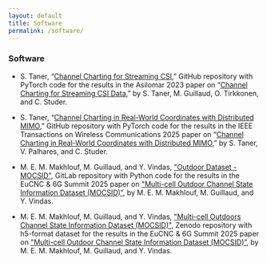 ```yaml
---
layout: default
title: Software
permalink: /software/
---
```


### Software

- S. Taner, “[Channel Charting for Streaming CSI](https://github.com/IIP-Group/ChannelCharting_StreamingCSI),” GitHub repository with PyTorch code for the results in the Asilomar 2023 paper on “[Channel Charting for Streaming CSI Data](https://arxiv.org/abs/2312.04514),” by S. Taner, M. Guillaud, O. Tirkkonen, and C. Studer.

- S. Taner, “[Channel Charting in Real-World Coordinates with Distributed MIMO](https://github.com/IIP-Group/ChannelCharting_RealWorld),” GitHub repository with PyTorch code for the results in the IEEE Transactions on Wireless Communications 2025 paper on “[Channel Charting in Real-World Coordinates with Distributed MIMO](https://ieeexplore.ieee.org/stamp/stamp.jsp?arnumber=10969545),” by S. Taner, V. Palhares, and C. Studer.

- M. E. M. Makhlouf, M. Guillaud, and Y. Vindas, ["Outdoor Dataset - MOCSID"](https://gitlab.inria.fr/channelcharting/outdoor_dataset), GitLab repository with Python code for the results in the EuCNC & 6G Summit 2025 paper on ["Multi-cell Outdoor Channel State Information Dataset (MOCSID)”](https://zenodo.org/records/15294869), by M. E. M. Makhlouf, M. Guillaud, and Y. Vindas.

- M. E. M. Makhlouf, M. Guillaud, and Y. Vindas, ["Multi-cell Outdoors Channel State Information Dataset (MOCSID)"](https://zenodo.org/records/14535165), Zenodo repository with h5-format dataset for the results in the EuCNC & 6G Summit 2025 paper on ["Multi-cell Outdoor Channel State Information Dataset (MOCSID)”](https://zenodo.org/records/15294869), by M. E. M. Makhlouf, M. Guillaud, and Y. Vindas.